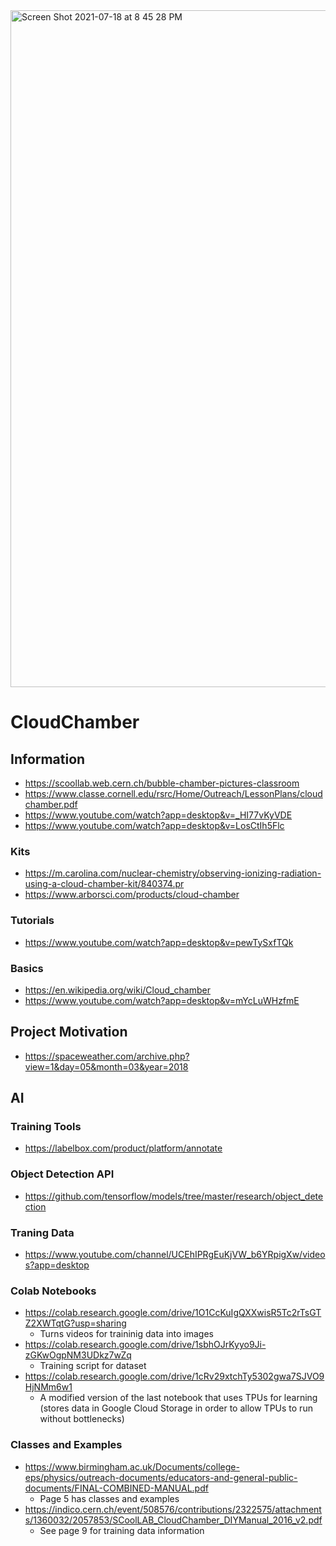 <img width="1083" alt="Screen Shot 2021-07-18 at 8 45 28 PM" src="https://user-images.githubusercontent.com/18268912/126087873-71ac03ea-f504-4c28-99cb-29d96a5e3071.png">

# CloudChamber

## Information
- https://scoollab.web.cern.ch/bubble-chamber-pictures-classroom
- https://www.classe.cornell.edu/rsrc/Home/Outreach/LessonPlans/cloudchamber.pdf
- https://www.youtube.com/watch?app=desktop&v=_HI77vKyVDE
- https://www.youtube.com/watch?app=desktop&v=LosCtIh5Flc

### Kits
- https://m.carolina.com/nuclear-chemistry/observing-ionizing-radiation-using-a-cloud-chamber-kit/840374.pr
- https://www.arborsci.com/products/cloud-chamber

### Tutorials
- https://www.youtube.com/watch?app=desktop&v=pewTySxfTQk

### Basics
- https://en.wikipedia.org/wiki/Cloud_chamber
- https://www.youtube.com/watch?app=desktop&v=mYcLuWHzfmE

## Project Motivation
- https://spaceweather.com/archive.php?view=1&day=05&month=03&year=2018

## AI

### Training Tools
- https://labelbox.com/product/platform/annotate

### Object Detection API
- https://github.com/tensorflow/models/tree/master/research/object_detection

### Traning Data
- https://www.youtube.com/channel/UCEhIPRgEuKjVW_b6YRpigXw/videos?app=desktop

### Colab Notebooks
- https://colab.research.google.com/drive/1O1CcKuIgQXXwisR5Tc2rTsGTZ2XWTqtG?usp=sharing
  - Turns videos for traininig data into images
- https://colab.research.google.com/drive/1sbhOJrKyyo9Ji-zGKwOgpNM3UDkz7wZq
  - Training script for dataset
- https://colab.research.google.com/drive/1cRv29xtchTy5302gwa7SJVO9HjNMm6w1
  - A modified version of the last notebook that uses TPUs for learning (stores data in Google Cloud Storage in order to allow TPUs to run without bottlenecks)

### Classes and Examples
- https://www.birmingham.ac.uk/Documents/college-eps/physics/outreach-documents/educators-and-general-public-documents/FINAL-COMBINED-MANUAL.pdf
  - Page 5 has classes and examples
- https://indico.cern.ch/event/508576/contributions/2322575/attachments/1360032/2057853/SCoolLAB_CloudChamber_DIYManual_2016_v2.pdf
  - See page 9 for training data information
